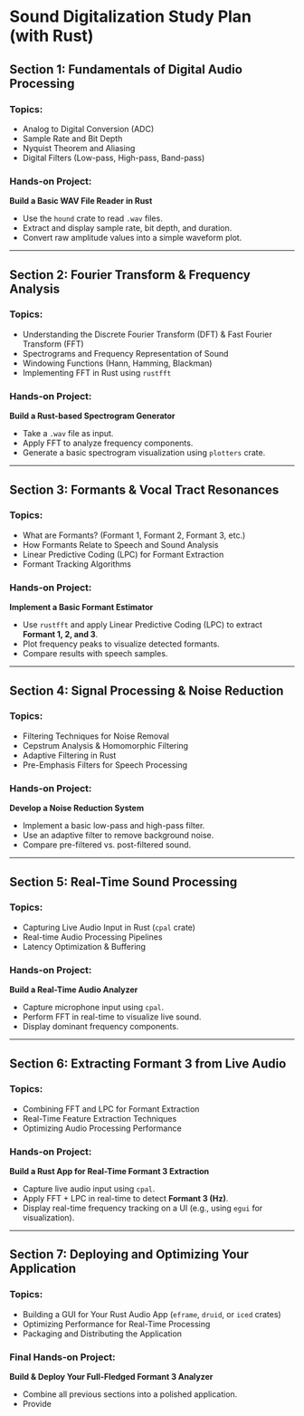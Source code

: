 # Sound Digitalization Study Plan (with Rust)

## Section 1: Fundamentals of Digital Audio Processing
### Topics:
- Analog to Digital Conversion (ADC)
- Sample Rate and Bit Depth
- Nyquist Theorem and Aliasing
- Digital Filters (Low-pass, High-pass, Band-pass)

### Hands-on Project:
**Build a Basic WAV File Reader in Rust**
- Use the `hound` crate to read `.wav` files.
- Extract and display sample rate, bit depth, and duration.
- Convert raw amplitude values into a simple waveform plot.

---

## Section 2: Fourier Transform & Frequency Analysis
### Topics:
- Understanding the Discrete Fourier Transform (DFT) & Fast Fourier Transform (FFT)
- Spectrograms and Frequency Representation of Sound
- Windowing Functions (Hann, Hamming, Blackman)
- Implementing FFT in Rust using `rustfft`

### Hands-on Project:
**Build a Rust-based Spectrogram Generator**
- Take a `.wav` file as input.
- Apply FFT to analyze frequency components.
- Generate a basic spectrogram visualization using `plotters` crate.

---

## Section 3: Formants & Vocal Tract Resonances
### Topics:
- What are Formants? (Formant 1, Formant 2, Formant 3, etc.)
- How Formants Relate to Speech and Sound Analysis
- Linear Predictive Coding (LPC) for Formant Extraction
- Formant Tracking Algorithms

### Hands-on Project:
**Implement a Basic Formant Estimator**
- Use `rustfft` and apply Linear Predictive Coding (LPC) to extract **Formant 1, 2, and 3**.
- Plot frequency peaks to visualize detected formants.
- Compare results with speech samples.

---

## Section 4: Signal Processing & Noise Reduction
### Topics:
- Filtering Techniques for Noise Removal
- Cepstrum Analysis & Homomorphic Filtering
- Adaptive Filtering in Rust
- Pre-Emphasis Filters for Speech Processing

### Hands-on Project:
**Develop a Noise Reduction System**
- Implement a basic low-pass and high-pass filter.
- Use an adaptive filter to remove background noise.
- Compare pre-filtered vs. post-filtered sound.

---

## Section 5: Real-Time Sound Processing
### Topics:
- Capturing Live Audio Input in Rust (`cpal` crate)
- Real-time Audio Processing Pipelines
- Latency Optimization & Buffering

### Hands-on Project:
**Build a Real-Time Audio Analyzer**
- Capture microphone input using `cpal`.
- Perform FFT in real-time to visualize live sound.
- Display dominant frequency components.

---

## Section 6: Extracting Formant 3 from Live Audio
### Topics:
- Combining FFT and LPC for Formant Extraction
- Real-Time Feature Extraction Techniques
- Optimizing Audio Processing Performance

### Hands-on Project:
**Build a Rust App for Real-Time Formant 3 Extraction**
- Capture live audio input using `cpal`.
- Apply FFT + LPC in real-time to detect **Formant 3 (Hz)**.
- Display real-time frequency tracking on a UI (e.g., using `egui` for visualization).

---

## Section 7: Deploying and Optimizing Your Application
### Topics:
- Building a GUI for Your Rust Audio App (`eframe`, `druid`, or `iced` crates)
- Optimizing Performance for Real-Time Processing
- Packaging and Distributing the Application

### Final Hands-on Project:
**Build & Deploy Your Full-Fledged Formant 3 Analyzer**
- Combine all previous sections into a polished application.
- Provide
